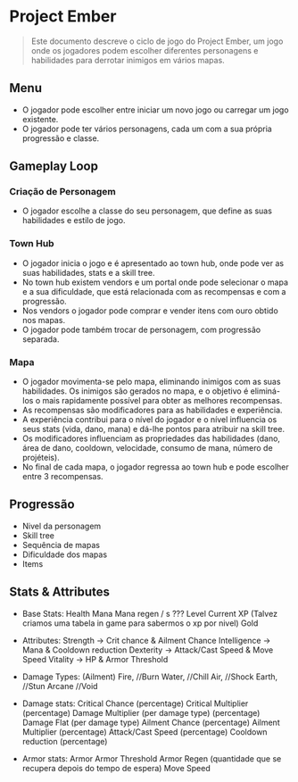 # Project Ember

> Este documento descreve o ciclo de jogo do Project Ember, um jogo onde os jogadores podem escolher diferentes personagens e habilidades para derrotar inimigos em vários mapas.

## Menu

- O jogador pode escolher entre iniciar um novo jogo ou carregar um jogo existente.
- O jogador pode ter vários personagens, cada um com a sua própria progressão e classe.

## Gameplay Loop

### Criação de Personagem

- O jogador escolhe a classe do seu personagem, que define as suas habilidades e estilo de jogo.

### Town Hub

- O jogador inicia o jogo e é apresentado ao town hub, onde pode ver as suas habilidades, stats e a skill tree.
- No town hub existem vendors e um portal onde pode selecionar o mapa e a sua dificuldade, que está relacionada com as recompensas e com a progressão.
- Nos vendors o jogador pode comprar e vender itens com ouro obtido nos mapas.
- O jogador pode também trocar de personagem, com progressão separada.

### Mapa

- O jogador movimenta-se pelo mapa, eliminando inimigos com as suas habilidades. Os inimigos são gerados no mapa, e o objetivo é eliminá-los o mais rapidamente possível para obter as melhores recompensas.
- As recompensas são modificadores para as habilidades e experiência.
- A experiência contribui para o nível do jogador e o nível influencia os seus stats (vida, dano, mana) e dá-lhe pontos para atribuir na skill tree.
- Os modificadores influenciam as propriedades das habilidades (dano, área de dano, cooldown, velocidade, consumo de mana, número de projéteis).
- No final de cada mapa, o jogador regressa ao town hub e pode escolher entre 3 recompensas.

## Progressão

- Nivel da personagem
- Skill tree
- Sequência de mapas
- Dificuldade dos mapas
- Items

## Stats & Attributes

- Base Stats:
Health
Mana
Mana regen / s ???
Level
Current XP (Talvez criamos uma tabela in game para sabermos o xp por nivel)
Gold

- Attributes:
Strength -> Crit chance & Ailment Chance
Intelligence -> Mana & Cooldown reduction
Dexterity -> Attack/Cast Speed & Move Speed
Vitality -> HP & Armor Threshold

- Damage Types: (Ailment)
Fire,       //Burn 
Water,      //Chill
Air,        //Shock
Earth,      //Stun
Arcane      //Void

- Damage stats:
Critical Chance (percentage)
Critical Multiplier (percentage)
Damage Multiplier (per damage type) (percentage)
Damage Flat (per damage type)
Ailment Chance (percentage)
Ailment Multiplier (percentage)
Attack/Cast Speed (percentage)
Cooldown reduction (percentage)

- Armor stats:
Armor
Armor Threshold
Armor Regen (quantidade que se recupera depois do tempo de espera)
Move Speed 


